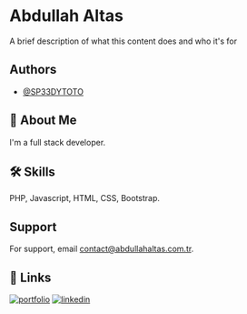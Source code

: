
# Abdullah Altas

A brief description of what this content does and who it's for


## Authors

- [@SP33DYTOTO](https://github.com/SP33DYTOTO/)


## 🚀 About Me
I'm a full stack developer.





## 🛠 Skills
PHP, Javascript, HTML, CSS, Bootstrap.


## Support

For support, email contact@abdullahaltas.com.tr.


## 🔗 Links
[![portfolio](https://img.shields.io/badge/my_portfolio-000?style=for-the-badge&logo=ko-fi&logoColor=white)](https://abdullahaltas.com.tr/)
[![linkedin](https://img.shields.io/badge/linkedin-0A66C2?style=for-the-badge&logo=linkedin&logoColor=white)](https://www.linkedin.com/in/abdullah-altas/)


